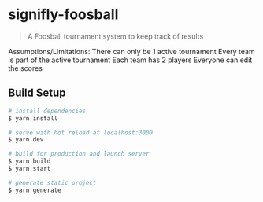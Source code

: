 # signifly-foosball

> A Foosball tournament system to keep track of results

Assumptions/Limitations:
There can only be 1 active tournament
Every team is part of the active tournament
Each team has 2 players
Everyone can edit the scores

## Build Setup

```bash
# install dependencies
$ yarn install

# serve with hot reload at localhost:3000
$ yarn dev

# build for production and launch server
$ yarn build
$ yarn start

# generate static project
$ yarn generate
```
